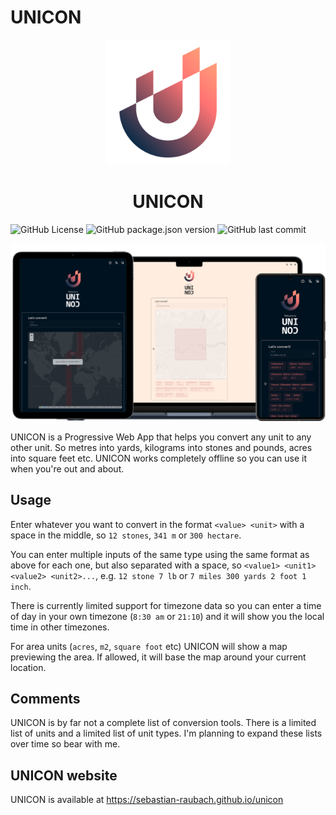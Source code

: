 # UNICON

<p align="center">
  <img src="https://raw.githubusercontent.com/sebastian-raubach/unicon/main/src/assets/logo.svg?sanitize=true" width="200" alt="Logo"><br/>
  <h1 align="center">UNICON</h1>
</p>

![GitHub License](https://img.shields.io/github/license/sebastian-raubach/unicon?style=for-the-badge&logo=apache)
![GitHub package.json version](https://img.shields.io/github/package-json/v/sebastian-raubach/unicon?style=for-the-badge)
![GitHub last commit](https://img.shields.io/github/last-commit/sebastian-raubach/unicon?style=for-the-badge&logo=git)

<img src="docs/unicon-banner.png" style="max-width: 100%;" alt="UNICON running on various devices">

UNICON is a Progressive Web App that helps you convert any unit to any other unit. So metres into yards, kilograms into stones and pounds, acres into square feet etc.
UNICON works completely offline so you can use it when you're out and about.

## Usage

Enter whatever you want to convert in the format `<value> <unit>` with a space in the middle, so `12 stones`, `341 m` or `300 hectare`.

You can enter multiple inputs of the same type using the same format as above for each one, but also separated with a space, so `<value1> <unit1> <value2> <unit2>...`, e.g. `12 stone 7 lb` or `7 miles 300 yards 2 foot 1 inch`.

There is currently limited support for timezone data so you can enter a time of day in your own timezone (`8:30 am` or `21:10`) and it will show you the local time in other timezones.

For area units (`acres`, `m2`, `square foot` etc) UNICON will show a map previewing the area. If allowed, it will base the map around your current location.

## Comments

UNICON is by far not a complete list of conversion tools. There is a limited list of units and a limited list of unit types. I'm planning to expand these lists over time so bear with me.

## UNICON website

UNICON is available at https://sebastian-raubach.github.io/unicon